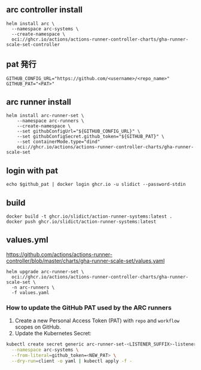 
## arc controller install

```
helm install arc \
  --namespace arc-systems \
  --create-namespace \
  oci://ghcr.io/actions/actions-runner-controller-charts/gha-runner-scale-set-controller
```

## pat 発行

```
GITHUB_CONFIG_URL="https://github.com/<username>/<repo_name>"
GITHUB_PAT="<PAT>"
```

## arc runner install

```
helm install arc-runner-set \
    --namespace arc-runners \
    --create-namespace \
    --set githubConfigUrl="${GITHUB_CONFIG_URL}" \
    --set githubConfigSecret.github_token="${GITHUB_PAT}" \
    --set containerMode.type="dind"
    oci://ghcr.io/actions/actions-runner-controller-charts/gha-runner-scale-set
```

## login with pat

```
echo $github_pat | docker login ghcr.io -u slidict --password-stdin
```

## build

```
docker build -t ghcr.io/slidict/action-runner-systems:latest .
docker push ghcr.io/slidict/action-runner-systems:latest
```

## values.yml

https://github.com/actions/actions-runner-controller/blob/master/charts/gha-runner-scale-set/values.yaml

```
helm upgrade arc-runner-set \
  oci://ghcr.io/actions/actions-runner-controller-charts/gha-runner-scale-set \
  -n arc-runners \
  -f values.yaml
```

### How to update the GitHub PAT used by the ARC runners

1. Create a new Personal Access Token (PAT) with `repo` and `workflow` scopes on GitHub.
2. Update the Kubernetes Secret:

```bash
kubectl create secret generic arc-runner-set-<LISTENER_SUFFIX>-listener \
  --namespace arc-systems \
  --from-literal=github_token=<NEW_PAT> \
  --dry-run=client -o yaml | kubectl apply -f -
